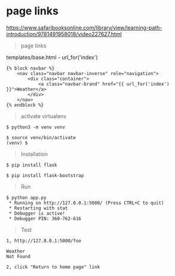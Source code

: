 # page links

https://www.safaribooksonline.com/library/view/learning-path-introduction/9781491958018/video227627.html

> page links

templates/base.html - url_for('index')

```
{% block navbar %}
    <nav class="navbar navbar-inverse" role="navigation">
        <div class="container">
            <a class="navbar-brand" href="{{ url_for('index') }}">Weather</a>
        </div>
    </nav>
{% endblock %}
```

> activate virtualenv

```
$ python3 -m venv venv

$ source venv/bin/activate
(venv) $ 
```

> Installation

```
$ pip install flask

$ pip install flask-bootstrap
```

> Run

```
$ python app.py 
 * Running on http://127.0.0.1:5000/ (Press CTRL+C to quit)
 * Restarting with stat
 * Debugger is active!
 * Debugger PIN: 360-762-616
```

> Test

```
1, http://127.0.0.1:5000/foo

Weather
Not Found

2, click "Return to home page" link
```
